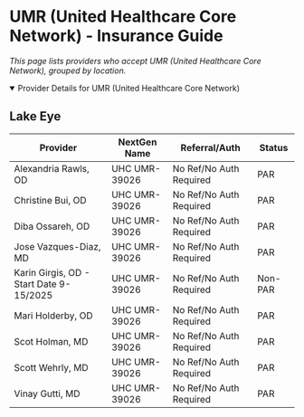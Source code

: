# UMR (United Healthcare Core Network) - Insurance Guide

*This page lists providers who accept UMR (United Healthcare Core Network), grouped by location.*

<details open><summary>Provider Details for UMR (United Healthcare Core Network)</summary>

## Lake Eye 

| Provider | NextGen Name | Referral/Auth | Status |
|----------|-------------|--------------|--------|
| Alexandria Rawls, OD | UHC UMR-39026 | No Ref/No Auth Required | PAR |
| Christine Bui, OD | UHC UMR-39026 | No Ref/No Auth Required | PAR |
| Diba Ossareh, OD | UHC UMR-39026 | No Ref/No Auth Required | PAR |
| Jose Vazques-Diaz, MD | UHC UMR-39026 | No Ref/No Auth Required | PAR |
| Karin Girgis, OD - Start Date 9-15/2025 | UHC UMR-39026 | No Ref/No Auth Required | Non-PAR |
| Mari Holderby, OD | UHC UMR-39026 | No Ref/No Auth Required | PAR |
| Scot Holman, MD | UHC UMR-39026 | No Ref/No Auth Required | PAR |
| Scott Wehrly, MD | UHC UMR-39026 | No Ref/No Auth Required | PAR |
| Vinay Gutti, MD | UHC UMR-39026 | No Ref/No Auth Required | PAR |

</details>

